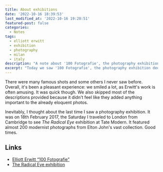 ```yaml
---
title: About exhibitions
date: '2022-10-16 18:39:53'
last_modified_at: '2022-10-16 19:20:51'
featured-post: false
categories:
  - Notes
tags:
  - elliott erwitt
  - exhibition
  - photography
  - milan
  - italy
description: "A note about '100 Fotografie', the photography exhibition of selected works by Elliot Erwitt in Milan, Italy."
excerpt: "Today we saw '100 Fotografie', the photography exhibition dedicated to a selection of works by Elliot Erwitt."
---
```

There were many famous shots and some others I never saw before. Overall, it's been a pleasant experience: we smiled a lot, as Erwitt's work is often amusing. It was quick though. We also skipped most of the descriptions provided because it didn't feel like they added anything important to the already eloquent photos.

Inevitably, I thought about the last time I saw a photography exhibition. It was on 18th February 2017, the Saturday I traveled to London from Cambridge to see _The Radical Eye_ exhibition at Tate Modern. It featured almost 200 modernist photographs from Elton John's vast collection. Good times.

## Links

- [Elliott Erwitt “100 Fotografie”](https://milanoartguide.com/calendar/elliott-erwitt-100-fotografie/ "Read more on Milano Art Guide")
- [The Radical Eye exhibition](https://www.theguardian.com/artanddesign/2016/nov/08/radical-eye-modernist-photographs-elton-john-private-collection-exhibition-tate-modern "Read about it on The Guardian")